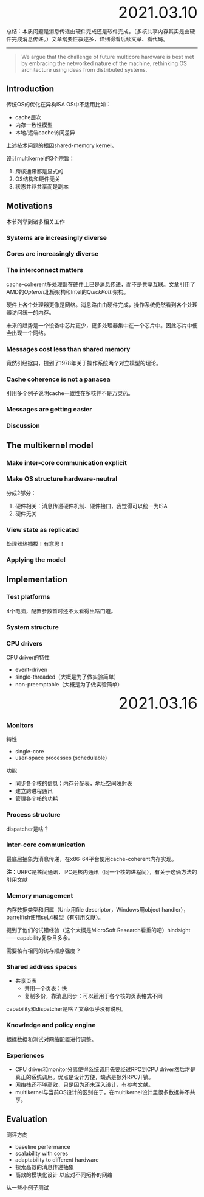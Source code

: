 <div style="text-align:right; font-size:3em;">2021.03.10</div>

总结：本质问题是消息传递由硬件完成还是软件完成。（多核共享内存其实是由硬件完成消息传递。）文章纲要性叙述多，详细得看后续文章、看代码。

---

> We argue that the challenge of future multicore hardware is best met by embracing the networked nature of the machine, rethinking OS architecture using ideas from distributed systems.

## Introduction

传统OS的优化在异构ISA OS中不适用比如：

* cache层次
* 内存一致性模型
* 本地/远端cache访问差异

上述技术问题的根因shared-memory kernel。

设计multikernel的3个宗旨：

1. 跨核通讯都是显式的
2. OS结构和硬件无关
3. 状态并非共享而是副本

## Motivations

本节列举到诸多相关工作

### Systems are increasingly diverse

### Cores are increasingly diverse

### The interconnect matters

cache-coherent多处理器在硬件上已是消息传递，而不是共享互联。文章引用了AMD的*Opteron*北桥架构和Intel的*QuickPath*架构。

硬件上各个处理器更像是网络。消息路由由硬件完成，操作系统仍然看到各个处理器访问统一的内存。

未来的趋势是一个设备中芯片更少，更多处理器集中在一个芯片中。因此芯片中便会出现一个网络。

### Messages cost less than shared memory

竟然引经据典，提到了1978年关于操作系统两个对立模型的理论。

### Cache coherence is not a panacea

引用多个例子说明cache一致性在多核并不是万灵药。

### Messages are getting easier

### Discussion

## The multikernel model

### Make inter-core communication explicit

### Make OS structure hardware-neutral

分成2部分：

1. 硬件相关：消息传递硬件机制、硬件接口，我觉得可以统一为ISA
2. 硬件无关

### View state as replicated

处理器热插拔！有意思！

### Applying the model

## Implementation

### Test platforms

4个电脑，配置参数暂时还不太看得出啥门道。

### System structure

### CPU drivers

CPU driver的特性

* event-driven
* single-threaded（大概是为了做实验简单）
* non-preemptable（大概是为了做实验简单）

<div style="text-align:right; font-size:3em;">2021.03.16</div>

### Monitors

特性

* single-core
* user-space processes (schedulable)

功能

* 同步各个核的信息：内存分配表，地址空间映射表
* 建立跨进程通讯
* 管理各个核的功耗

### Process structure

dispatcher是啥？

### Inter-core communication

最底层抽象为消息传递，在x86-64平台使用cache-coherent内存实现。

**注**：URPC是核间通讯，IPC是核内通讯（同一个核的进程间），有关于这俩方法的引用文献

### Memory management

内存数据类型和归属（Unix用file descriptor，Windows用object handler），barrelfish使用seL4模型（有引用文献）。

提到了他们的试错经验（这个大概是MicroSoft Research看重的吧）hindsight——capability复杂且多余。

需要核有相同的访存顺序强度？

### Shared address spaces

* 共享页表
  * 共用一个页表：快
  * 复制多份，靠消息同步：可以适用于各个核的页表格式不同

capability和dispatcher是啥？文章似乎没有说明。

### Knowledge and policy engine

根据数据和测试对网络配置进行调整。

### Experiences

* CPU driver和monitor分离使得系统调用先要经过RPC到CPU driver然后才是真正的系统调用。优点是设计方便，缺点是额外RPC开销。
* 网络栈还不够高效，只是因为还未深入设计，有参考文献。
* multikernel与当前OS设计的区别在于，在multikernel设计里很多数据并不共享。

## Evaluation

测评方向

* baseline perfermance
* scalability with cores
* adaptability to different hardware
* 探索高效的消息传递抽象
* 高效的模块化设计 以应对不同拓扑的网络

从一些小例子测试